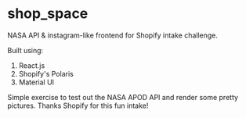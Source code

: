 # shop_space
NASA API &amp; instagram-like frontend for Shopify intake challenge.

Built using:
1. React.js
2. Shopify's Polaris
3. Material UI

Simple exercise to test out the NASA APOD API and render some pretty pictures. Thanks Shopify for this fun intake!
